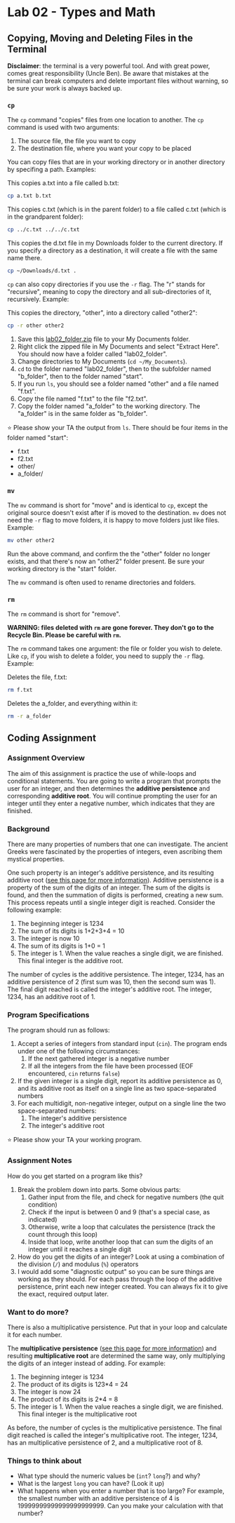 # Lab 02 - Types and Math

## Copying, Moving and Deleting Files in the Terminal

**Disclaimer**: the terminal is a very powerful tool. And with great power, comes great responsibility (Uncle Ben). Be aware that mistakes at the terminal can break computers and delete important files without warning, so be sure your work is always backed up.

### `cp`

The `cp` command "copies" files from one location to another. The `cp` command is used with two arguments:

1. The source file, the file you want to copy
2. The destination file, where you want your copy to be placed

You can copy files that are in your working directory or in another directory by specifing a path. Examples:

This copies a.txt into a file called b.txt:

```bash
cp a.txt b.txt
```

This copies c.txt (which is in the parent folder) to a file called c.txt (which is in the grandparent folder):

```bash
cp ../c.txt ../../c.txt
```

This copies the d.txt file in my Downloads folder to the current directory. If you specify a directory as a destination, it will create a file with the same name there.

```bash
cp ~/Downloads/d.txt .
```

`cp` can also copy directories if you use the `-r` flag. The "r" stands for "recursive", meaning to copy the directory and all sub-directories of it, recursively. Example:

This copies the directory, "other", into a directory called "other2":

```bash
cp -r other other2
```

1. Save this [lab02_folder.zip](../.assets/extra/lab02_folder.zip) file to your My Documents folder.
2. Right click the zipped file in My Documents and select "Extract Here". You should now have a folder called "lab02_folder".
3. Change directories to My Documents (`cd ~/My_Documents`).
4. `cd` to the folder named "lab02_folder", then to the subfolder named "b_folder", then to the folder named "start".
5. If you run `ls`, you should see a folder named "other" and a file named "f.txt".
6. Copy the file named "f.txt" to the file "f2.txt".
7. Copy the folder named "a_folder" to the working directory. The "a_folder" is in the same folder as "b_folder".

⭐ Please show your TA the output from `ls`. There should be four items in the folder named "start":

- f.txt
- f2.txt
- other/
- a_folder/

### `mv`

The `mv` command is short for "move" and is identical to `cp`, except the original source doesn't exist after if is moved to the destination. `mv` does not need the `-r` flag to move folders, it is happy to move folders just like files. Example:

```bash
mv other other2
```

Run the above command, and confirm the the "other" folder no longer exists, and that there's now an "other2" folder present. Be sure your working directory is the "start" folder.

The `mv` command is often used to rename directories and folders.

### `rm`

The `rm` command is short for "remove". 

**WARNING: files deleted with `rm` are gone forever. They don't go to the Recycle Bin. Please be careful with `rm`.**

The `rm` command takes one argument: the file or folder you wish to delete. Like `cp`, if you wish to delete a folder, you need to supply the `-r` flag. Example:

Deletes the file, f.txt:

```bash
rm f.txt
```

Deletes the a_folder, and everything within it:

```bash
rm -r a_folder
```

## Coding Assignment

### Assignment Overview

The aim of this assignment is practice the use of while-loops and conditional statements. You are going to write a program that prompts the user for an integer, and then determines the **additive persistence** and corresponding **additive root**. You will continue prompting the user for an integer until they enter a negative number, which indicates that they are finished.

### Background

There are many properties of numbers that one can investigate. The ancient Greeks were fascinated by the properties of integers, even ascribing them mystical properties.

One such property is an integer's additive persistence, and its resulting additive root ([see this page for more information](http://mathworld.wolfram.com/AdditivePersistence.html)). Additive persistence is a property of the sum of the digits of an integer. The sum of the digits is found, and then the summation of digits is performed, creating a new sum. This process repeats until a single integer digit is reached. Consider the following example:

1.  The beginning integer is 1234
2.  The sum of its digits is 1+2+3+4 = 10
3.  The integer is now 10
4.  The sum of its digits is 1+0 = 1
5.  The integer is 1. When the value reaches a single digit, we are finished. This final integer is the additive root.

The number of cycles is the additive persistence. The integer, 1234, has an additive persistence of 2 (first sum was 10, then the second sum was 1). The final digit reached is called the integer's additive root. The integer, 1234, has an additive root of 1.

### Program Specifications

The program should run as follows:

1.  Accept a series of integers from standard input (`cin`). The program ends under one of the following circumstances:
    1.  If the next gathered integer is a negative number
    2.  If all the integers from the file have been processed (EOF encountered, `cin` returns `false`)
2.  If the given integer is a single digit, report its additive persistence as 0, and its additive root as itself on a single line as two space-separated numbers
3.  For each multidigit, non-negative integer, output on a single line the two space-separated numbers:
    1.  The integer's additive persistence
    2.  The integer's additive root

⭐ Please show your TA your working program.

### Assignment Notes

How do you get started on a program like this?

1.  Break the problem down into parts. Some obvious parts:
    1.  Gather input from the file, and check for negative numbers (the quit condition)
    2.  Check if the input is between 0 and 9 (that's a special case, as indicated)
    3.  Otherwise, write a loop that calculates the persistence (track the count through this loop)
    4.  Inside that loop, write another loop that can sum the digits of an integer until it reaches a single digit
2.  How do you get the digits of an integer? Look at using a combination of the division (`/`) and modulus (`%`) operators
3.  I would add some "diagnostic output" so you can be sure things are working as they should. For each pass through the loop of the additive persistence, print each new integer created. You can always fix it to give the exact, required output later.

### Want to do more?

There is also a multiplicative persistence. Put that in your loop and calculate it for each number.

The **multiplicative persistence** ([see this page for more information](http://mathworld.wolfram.com/MultiplicativePersistence.html)) and resulting **multiplicative root** are determined the same way, only multiplying the digits of an integer instead of adding. For example:

1.  The beginning integer is 1234
2.  The product of its digits is 1*2*3*4 = 24
3.  The integer is now 24
4.  The product of its digits is 2*4 = 8
5.  The integer is 1\. When the value reaches a single digit, we are finished. This final integer is the multiplicative root

As before, the number of cycles is the multiplicative persistence. The final digit reached is called the integer's multiplicative root. The integer, 1234, has an multiplicative persistence of 2, and a multiplicative root of 8.

### Things to think about

- What type should the numeric values be (`int`? `long`?) and why?
- What is the largest `long` you can have? (Look it up)
- What happens when you enter a number that is too large? For example, the smallest number with an additive persistence of 4 is 19999999999999999999999. Can you make your calculation with that number?